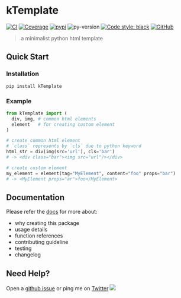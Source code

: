 # kTemplate

[![CI][ci-badge]][ci-url] [![Coverage][coverage-badge]][coverage-url] [![pypi][pypi-badge]][pypi-url] ![py-version][py-version] [![Code style: black][black-badge]][black-url] [![GitHub][MIT-badge]][MIT-url]

> a minimalist python html template

## Quick Start

### Installation

`pip install kTemplate`

### Example

```python
from kTemplate import (
  div, img, # common html elements
  element   # for creating custom element
)

# create common html element
# `class` represents by `cls` due to python keyword
html_str = div(img(src='url'), cls='bar')
# -> <div class="bar"><img src="url"/></div>

# create custom element
my_element = element(tag="MyElement", content="foo" props="bar")
# -> <MyElement props="ar">foo</MyElement>
```

## Documentation

Please refer the [docs](https://hoishing.github.io/kTemplate) for more about:

- why creating this package
- usage details
- function references
- contributing guideline
- testing
- changelog

## Need Help?

Open a [github issue](https://github.com/hoishing/kTemplate/issues) or ping me on [Twitter](https://twitter.com/hoishing) ![](https://api.iconify.design/logos/twitter.svg?width=20)

[ci-badge]: https://github.com/hoishing/kTemplate/actions/workflows/ci.yml/badge.svg
[ci-url]: https://github.com/hoishing/kTemplate/actions/workflows/ci.yml
[coverage-badge]: https://hoishing.github.io/kTemplate/assets/coverage-badge.svg
[coverage-url]: https://hoishing.github.io/kTemplate/assets/coverage/
[MIT-badge]: https://img.shields.io/github/license/hoishing/kTemplate
[MIT-url]: https://opensource.org/licenses/MIT
[pypi-badge]: https://img.shields.io/pypi/v/ktemplate
[pypi-url]: https://pypi.org/project/ktemplate/
[black-badge]: https://img.shields.io/badge/code%20style-black-000000.svg
[black-url]: https://github.com/psf/black
[py-version]: https://img.shields.io/pypi/pyversions/kTemplate
